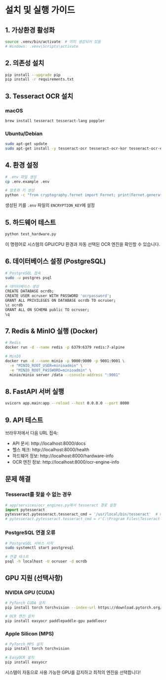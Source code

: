# 설치 및 실행 가이드

## 1. 가상환경 활성화

```bash
source .venv/bin/activate  # 이미 생성되어 있음
# Windows: .venv\Scripts\activate
```

## 2. 의존성 설치

```bash
pip install --upgrade pip
pip install -r requirements.txt
```

## 3. Tesseract OCR 설치

### macOS
```bash
brew install tesseract tesseract-lang poppler
```

### Ubuntu/Debian
```bash
sudo apt-get update
sudo apt-get install -y tesseract-ocr tesseract-ocr-kor tesseract-ocr-eng poppler-utils
```

## 4. 환경 설정

```bash
# .env 파일 생성
cp .env.example .env

# 암호화 키 생성
python -c "from cryptography.fernet import Fernet; print(Fernet.generate_key().decode())"
```

생성된 키를 `.env` 파일의 `ENCRYPTION_KEY`에 설정

## 5. 하드웨어 테스트

```bash
python test_hardware.py
```

이 명령어로 시스템의 GPU/CPU 환경과 자동 선택된 OCR 엔진을 확인할 수 있습니다.

## 6. 데이터베이스 설정 (PostgreSQL)

```bash
# PostgreSQL 접속
sudo -u postgres psql

# 데이터베이스 생성
CREATE DATABASE ocrdb;
CREATE USER ocruser WITH PASSWORD 'ocrpassword';
GRANT ALL PRIVILEGES ON DATABASE ocrdb TO ocruser;
\c ocrdb
GRANT ALL ON SCHEMA public TO ocruser;
\q
```

## 7. Redis & MinIO 실행 (Docker)

```bash
# Redis
docker run -d --name redis -p 6379:6379 redis:7-alpine

# MinIO
docker run -d --name minio -p 9000:9000 -p 9001:9001 \
  -e "MINIO_ROOT_USER=minioadmin" \
  -e "MINIO_ROOT_PASSWORD=minioadmin" \
  minio/minio server /data --console-address ":9001"
```

## 8. FastAPI 서버 실행

```bash
uvicorn app.main:app --reload --host 0.0.0.0 --port 8000
```

## 9. API 테스트

브라우저에서 다음 URL 접속:

- API 문서: http://localhost:8000/docs
- 헬스 체크: http://localhost:8000/health
- 하드웨어 정보: http://localhost:8000/hardware-info
- OCR 엔진 정보: http://localhost:8000/ocr-engine-info

## 문제 해결

### Tesseract를 찾을 수 없는 경우

```python
# app/services/ocr_engines.py에서 tesseract 경로 설정
import pytesseract
pytesseract.pytesseract.tesseract_cmd = '/usr/local/bin/tesseract'  # macOS
# pytesseract.pytesseract.tesseract_cmd = r'C:\Program Files\Tesseract-OCR\tesseract.exe'  # Windows
```

### PostgreSQL 연결 오류

```bash
# PostgreSQL 서비스 시작
sudo systemctl start postgresql

# 연결 테스트
psql -h localhost -U ocruser -d ocrdb
```

## GPU 지원 (선택사항)

### NVIDIA GPU (CUDA)

```bash
# PyTorch CUDA 설치
pip install torch torchvision --index-url https://download.pytorch.org/whl/cu121

# OCR 엔진 설치
pip install easyocr paddlepaddle-gpu paddleocr
```

### Apple Silicon (MPS)

```bash
# PyTorch MPS 설치
pip install torch torchvision

# EasyOCR 설치
pip install easyocr
```

시스템이 자동으로 사용 가능한 GPU를 감지하고 최적의 엔진을 선택합니다!
